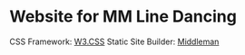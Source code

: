 # Website for MM Line Dancing

CSS Framework: [W3.CSS](https://www.w3schools.com/w3css/default.asp)
Static Site Builder: [Middleman](https://middlemanapp.com/)